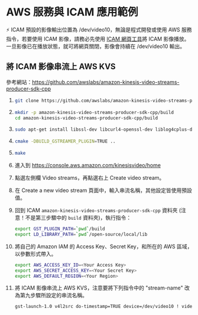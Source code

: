 # AWS 服務與 ICAM 應用範例

⚡ ICAM 預設的影像輸出位置為 /dev/video10，無論是程式開發或使用 AWS 服務指令，若要使用 ICAM 影像，請務必先使用 [ICAM 網頁工具](https://github.com/chunyu1021/AI_Hackathon_2025?tab=readme-ov-file#icam-%E5%8F%96%E5%83%8F%E6%95%99%E5%AD%B8)將 ICAM 影像播放。一旦影像已在播放狀態，就可將網頁關閉，影像會持續在 /dev/video10 輸出。

## 將 ICAM 影像串流上 AWS KVS

參考網站：https://github.com/awslabs/amazon-kinesis-video-streams-producer-sdk-cpp

1. ```sh
   git clone https://github.com/awslabs/amazon-kinesis-video-streams-producer-sdk-cpp.git
   ```
3. ```sh
   mkdir -p amazon-kinesis-video-streams-producer-sdk-cpp/build
   cd amazon-kinesis-video-streams-producer-sdk-cpp/build
   ```
4. ```sh
   sudo apt-get install libssl-dev libcurl4-openssl-dev liblog4cplus-dev libgstreamer1.0-dev libgstreamer-plugins-base1.0-dev gstreamer1.0-plugins-base-apps gstreamer1.0-plugins-bad gstreamer1.0-plugins-good gstreamer1.0-plugins-ugly gstreamer1.0-tools
   ```
5. ```sh
   cmake -DBUILD_GSTREAMER_PLUGIN=TRUE ..
   ```
6. ```sh
   make
   ```
7. 進入到 https://console.aws.amazon.com/kinesisvideo/home
8. 點選左側欄 Video streams，再點選右上 Create video stream。
9. 在 Create a new video stream 頁面中，輸入串流名稱，其他設定皆使用預設值。
10. 回到 ICAM `amazon-kinesis-video-streams-producer-sdk-cpp` 資料夾 (注意！不是第三步驟中的 `build` 資料夾)，執行指令：

    ```sh
    export GST_PLUGIN_PATH=`pwd`/build
    export LD_LIBRARY_PATH=`pwd`/open-source/local/lib
    ```
12. 將自己的 Amazon IAM 的 Access Key、Secret Key，和所在的 AWS 區域，以參數形式帶入。

    ```sh
    export AWS_ACCESS_KEY_ID=<Your Access Key>
    export AWS_SECRET_ACCESS_KEY=<Your Secret Key>
    export AWS_DEFAULT_REGION=<Your Region>
    ```

13. 將 ICAM 影像串流上 AWS KVS，注意要將下列指令中的 "stream-name" 改為第九步驟所設定的串流名稱。

    ```sh
    gst-launch-1.0 v4l2src do-timestamp=TRUE device=/dev/video10 ! videoconvert ! video/x-raw,format=I420,width=1920,height=1080,framerate=30/1 ! x264enc bframes=0 key-int-max=30 bitrate=500 tune=zerolatency ! h264parse ! video/x-h264,stream-format=avc,alignment=au,profile=baseline ! kvssink stream-name="<Your Stream Name>" storage-size=512 fragment-duration=2000
    ```

